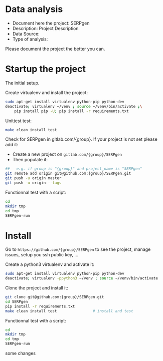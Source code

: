 # Data analysis
- Document here the project: SERPgen
- Description: Project Description
- Data Source:
- Type of analysis:

Please document the project the better you can.

# Startup the project

The initial setup.

Create virtualenv and install the project:
```bash
sudo apt-get install virtualenv python-pip python-dev
deactivate; virtualenv ~/venv ; source ~/venv/bin/activate ;\
    pip install pip -U; pip install -r requirements.txt
```

Unittest test:
```bash
make clean install test
```

Check for SERPgen in gitlab.com/{group}.
If your project is not set please add it:

- Create a new project on `gitlab.com/{group}/SERPgen`
- Then populate it:

```bash
##   e.g. if group is "{group}" and project_name is "SERPgen"
git remote add origin git@github.com:{group}/SERPgen.git
git push -u origin master
git push -u origin --tags
```

Functionnal test with a script:

```bash
cd
mkdir tmp
cd tmp
SERPgen-run
```

# Install

Go to `https://github.com/{group}/SERPgen` to see the project, manage issues,
setup you ssh public key, ...

Create a python3 virtualenv and activate it:

```bash
sudo apt-get install virtualenv python-pip python-dev
deactivate; virtualenv -ppython3 ~/venv ; source ~/venv/bin/activate
```

Clone the project and install it:

```bash
git clone git@github.com:{group}/SERPgen.git
cd SERPgen
pip install -r requirements.txt
make clean install test                # install and test
```
Functionnal test with a script:

```bash
cd
mkdir tmp
cd tmp
SERPgen-run
```

some changes
